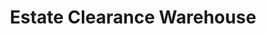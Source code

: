 ---
title: "Estate Clearance Warehouse"
url: /cheektowaga/estate-clearance-warehouse/
shop: Antiquitäten
---